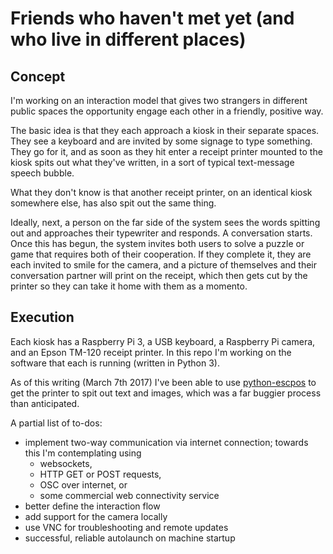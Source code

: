 # Friends who haven't met yet (and who live in different places)

## Concept

I'm working on an interaction model that gives two strangers in different public spaces the opportunity engage each other in a friendly, positive way.

The basic idea is that they each approach a kiosk in their separate spaces. They see a keyboard and are invited by some signage to type something. They go for it, and as soon as they hit enter a receipt printer mounted to the kiosk spits out what they've written, in a sort of typical text-message speech bubble.

What they don't know is that another receipt printer, on an identical kiosk somewhere else, has also spit out the same thing.

Ideally, next, a person on the far side of the system sees the words spitting out and approaches their typewriter and responds. A conversation starts. Once this has begun, the system invites both users to solve a puzzle or game that requires both of their cooperation. If they complete it, they are each invited to smile for the camera, and a picture of themselves and their conversation partner will print on the receipt, which then gets cut by the printer so they can take it home with them as a momento.

## Execution

Each kiosk has a Raspberry Pi 3, a USB keyboard, a Raspberry Pi camera, and an Epson TM-120 receipt printer. In this repo I'm working on the software that each is running (written in Python 3).

As of this writing (March 7th 2017) I've been able to use [python-escpos](https://github.com/python-escpos/python-escpos) to get the printer to spit out text and images, which was a far buggier process than anticipated.

A partial list of to-dos:
* implement two-way communication via internet connection; towards this I'm contemplating using
    - websockets, 
    - HTTP GET or POST requests,
    - OSC over internet, or
    - some commercial web connectivity service
* better define the interaction flow
* add support for the camera locally
* use VNC for troubleshooting and remote updates
* successful, reliable autolaunch on machine startup